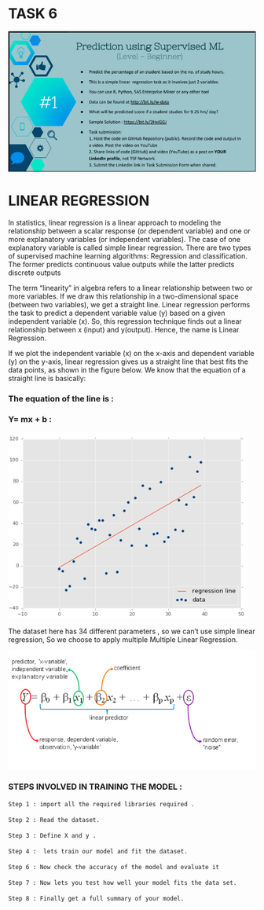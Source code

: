 # TASK 6 
![linear regression](https://github.com/voldemortuk/Data-Science-and-Business-Analytics-Internship/blob/main/TASK1/Task1.png)
# LINEAR REGRESSION

In statistics, linear regression is a linear approach to modeling the relationship between a scalar response (or dependent variable) and one or more explanatory variables (or independent variables). The case of one explanatory variable is called simple linear regression.
There are two types of supervised machine learning algorithms: Regression and classification. The former predicts continuous value outputs while the latter predicts discrete outputs


The term “linearity” in algebra refers to a linear relationship between two or more variables. If we draw this relationship in a two-dimensional space (between two variables), we get a straight line.
Linear regression performs the task to predict a dependent variable value (y) based on a given independent variable (x). So, this regression technique finds out a linear relationship between x (input) and y(output). Hence, the name is Linear Regression.
 
If we plot the independent variable (x) on the x-axis and dependent variable (y) on the y-axis, linear regression gives us a straight line that best fits the data points, as shown in the figure below.
We know that the equation of a straight line is basically:

### The equation of the line is :

### Y= mx + b :  

![linear regression](https://github.com/Valdermaut/HOT-METAL-SILICON-REDUCTION-USING-ML/blob/master/IMAGES/linear%20regression.png)


The dataset here has 34 different parameters , so we can’t use simple linear regression, So we choose to apply multiple Multiple Linear Regression.

![linear regression](https://github.com/Valdermaut/HOT-METAL-SILICON-REDUCTION-USING-ML/blob/master/IMAGES/linear1.png)


### STEPS INVOLVED IN TRAINING THE MODEL :
    Step 1 : import all the required libraries required .

    Step 2 : Read the dataset.

    Step 3 : Define X and y .

    Step 4 :  lets train our model and fit the dataset.

    Step 6 : Now check the accuracy of the model and evaluate it

    Step 7 : Now lets you test how well your model fits the data set.

    Step 8 : Finally get a full summary of your model.
    
     
